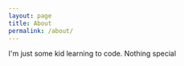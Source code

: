 ```yaml
---
layout: page
title: About
permalink: /about/
---
```

I'm just some kid learning to code. Nothing special